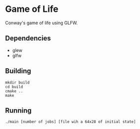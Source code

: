 # Game of Life
Conway's game of life using GLFW.

## Dependencies

- glew
- glfw

## Building

```
mkdir build
cd build
cmake ..
make
```

## Running

```
./main [number of jobs] [file wih a 64x28 of initial state]
```
